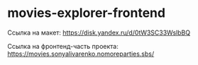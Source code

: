 # movies-explorer-frontend

Ссылка на макет: https://disk.yandex.ru/d/0tW3SC33WslbBQ

Ссылка на фронтенд-часть проекта: https://movies.sonyalivarenko.nomoreparties.sbs/

